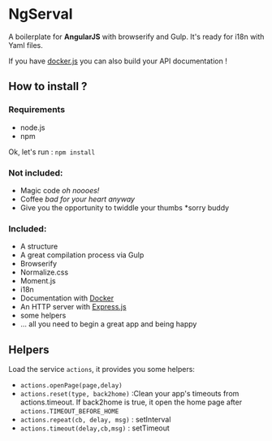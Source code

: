 # NgServal

A boilerplate for **AngularJS** with browserify and Gulp. It's ready for i18n with Yaml files.

If you have [docker.js](http://jbt.github.io/docker/src/docker.js.html) you can also build your API documentation !

## How to install ?

### Requirements

- node.js
- npm

Ok, let's run : `npm install`

### Not included:

- Magic code *oh noooes!*
- Coffee *bad for your heart anyway*
- Give you the opportunity to twiddle your thumbs *sorry buddy

### Included:

- A structure
- A great compilation process via Gulp
- Browserify
- Normalize.css
- Moment.js
- i18n
- Documentation with [Docker](https://github.com/jbt/docker)
- An HTTP server with [Express.js](http://expressjs.com/)
- some helpers
- ... all you need to begin a great app and being happy

## Helpers

Load the service `actions`, it provides you some helpers:

- `actions.openPage(page,delay)`
- `actions.reset(type, back2home)` :Clean your app's timeouts from actions.timeout. If back2home is true, it open the home page after `actions.TIMEOUT_BEFORE_HOME`
- `actions.repeat(cb, delay, msg)` : setInterval
- `actions.timeout(delay,cb,msg)` : setTimeout
